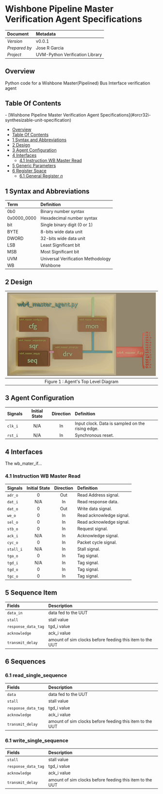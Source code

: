 # Wishbone Pipeline Master Verification Agent Specifications

Document      | Metadata
:------------ | :------------------------------
_Version_     | v0.0.1
_Prepared by_ | Jose R Garcia
_Project_     | UVM-Python Verification Library

## Overview

Python code for a Wishbone Master(Pipelined) Bus Interface verification agent

## Table Of Contents

<!-- TOC depthFrom:1 depthTo:6 withLinks:1 updateOnSave:1 orderedList:0 --> - [Wishbone Pipeline Master Verification Agent Specifications](#orcr32i-synthesizable-unit-specification)
  - [Overview](#overview)
  - [Table Of Contents](#table-of-contents)
  - [1 Syntax and Abbreviations](#1-syntax-and-abbreviations)
  - [2 Design](#2-design)
  - [3 Agent Configuration](#3-agent-configuration)
  - [4 Interfaces](#4-interfaces)
    - [4.1 Instruction WB Master Read](#41-instruction-WB-master-read)
  - [5 Generic Parameters](#5-generic-parameters)
  - [6 Register Space](#6-register-space)
    - [6.1 General Register _n_](#61-general-register-n)<!-- /TOC -->

 ## 1 Syntax and Abbreviations

Term        | Definition
:---------- | :---------------------------------
0b0         | Binary number syntax
0x0000_0000 | Hexadecimal number syntax
bit         | Single binary digit (0 or 1)
BYTE        | 8-bits wide data unit
DWORD       | 32-bits wide data unit
LSB         | Least Significant bit
MSB         | Most Significant bit
UVM         | Universal Verification Methodology
WB          | Wishbone


## 2 Design

| ![Pipeline](./references/figures/agent_top.gif)
| :----------------------------------------------:
| Figure 1 : Agent's Top Level Diagram

## 3 Agent Configuration

Signals | Initial State | Direction | Definition
:------ | :-----------: | :-------: | :-----------------------------------------------
`clk_i` |      N/A      |    In     | Input clock. Data is sampled on the rising edge.
`rst_i` |      N/A      |    In     | Synchronous reset.

## 4 Interfaces

The wb_mater_if...

### 4.1 Instruction WB Master Read

Signals  | Initial State | Direction | Definition
:------- | :-----------: | :-------: | :--------------------------
`adr_o`  |      0        |    Out    | Read Address signal.
`dat_i`  |      N/A      |    In     | Read response data.
`dat_o`  |      0        |    Out    | Write data signal.
`we_o`   |      0        |    In     | Read acknowledge signal.
`sel_o`  |      0        |    In     | Read acknowledge signal.
`stb_o`  |      0        |    In     | Request signal.
`ack_i`  |      N/A      |    In     | Acknowledge signal.
`cyc_o`  |      0        |    In     | Packet cycle signal.
`stall_i`|      N/A      |    In     | Stall signal.
`tga_o`  |      0        |    In     | Tag signal.
`tgd_i`  |      N/A      |    In     | Tag signal.
`tgd_o`  |      0        |    In     | Tag signal.
`tgc_o`  |      0        |    In     | Tag signal.


## 5 Sequence Item

Fields                  | Description
:---------------------- | :---------------------------------------------------
`data_in`               | data fed to the UUT
`stall`                 | stall value
`response_data_tag`     | tgd_i value
`acknowledge`           | ack_i value
`transmit_delay`        | amount of sim clocks before feeding this item to the UUT

## 6 Sequences

### 6.1 read_single_sequence

Fields                  | Description
:---------------------- | :---------------------------------------------------
`data`                  | data fed to the UUT
`stall`                 | stall value
`response_data_tag`     | tgd_i value
`acknowledge`           | ack_i value
`transmit_delay`        | amount of sim clocks before feeding this item to the UUT

### 6.1 write_single_sequence

Fields                  | Description
:---------------------- | :---------------------------------------------------
`stall`                 | stall value
`response_data_tag`     | tgd_i value
`acknowledge`           | ack_i value
`transmit_delay`        | amount of sim clocks before feeding this item to the UUT


